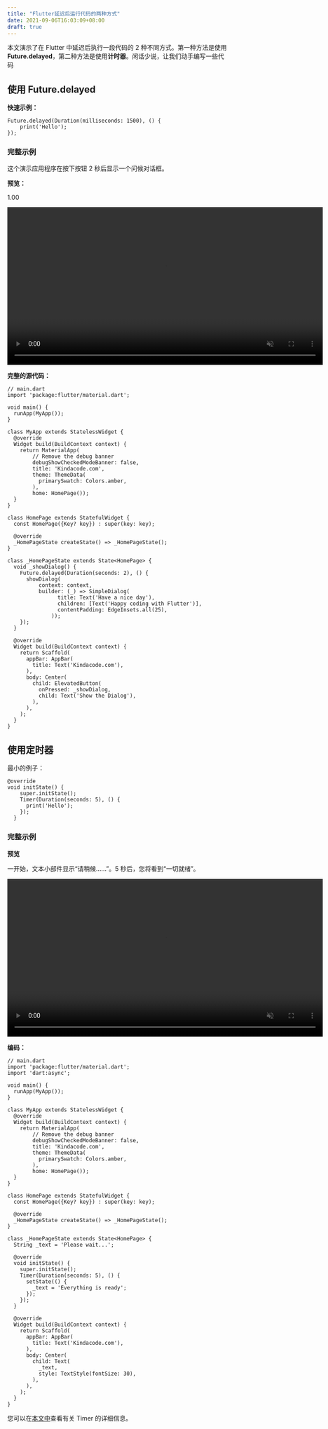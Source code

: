 ```yaml
---
title: "Flutter延迟后运行代码的两种方式"
date: 2021-09-06T16:03:09+08:00
draft: true
---
```


本文演示了在 Flutter 中延迟后执行一段代码的 2 种不同方式。第一种方法是使用**Future.delayed**，第二种方法是使用**计时器**。闲话少说，让我们动手编写一些代码

## 使用 Future.delayed

**快速示例：**

```
Future.delayed(Duration(milliseconds: 1500), () {
    print('Hello');
});
```

### **完整示例**

这个演示应用程序在按下按钮 2 秒后显示一个问候对话框。

**预览：**

1.00

<video class="" autoplay="" controls="" loop="" muted="" data-lazy-type="video" data-src="https://www.kindacode.com/wp-content/uploads/2021/08/Flutter-Future.delayed.mp4" playsinline="" src="https://www.kindacode.com/wp-content/uploads/2021/08/Flutter-Future.delayed.mp4" __idm_id__="771976193" style="margin: 0px; padding: 0px; box-sizing: border-box; width: 720px;"></video>

**完整的源代码：**

```
// main.dart
import 'package:flutter/material.dart';

void main() {
  runApp(MyApp());
}

class MyApp extends StatelessWidget {
  @override
  Widget build(BuildContext context) {
    return MaterialApp(
        // Remove the debug banner
        debugShowCheckedModeBanner: false,
        title: 'Kindacode.com',
        theme: ThemeData(
          primarySwatch: Colors.amber,
        ),
        home: HomePage());
  }
}

class HomePage extends StatefulWidget {
  const HomePage({Key? key}) : super(key: key);

  @override
  _HomePageState createState() => _HomePageState();
}

class _HomePageState extends State<HomePage> {
  void _showDialog() {
    Future.delayed(Duration(seconds: 2), () {
      showDialog(
          context: context,
          builder: (_) => SimpleDialog(
                title: Text('Have a nice day'),
                children: [Text('Happy coding with Flutter')],
                contentPadding: EdgeInsets.all(25),
              ));
    });
  }

  @override
  Widget build(BuildContext context) {
    return Scaffold(
      appBar: AppBar(
        title: Text('Kindacode.com'),
      ),
      body: Center(
        child: ElevatedButton(
          onPressed: _showDialog,
          child: Text('Show the Dialog'),
        ),
      ),
    );
  }
}
```

## 使用定时器

最小的例子：

```
@override
void initState() {
    super.initState();
    Timer(Duration(seconds: 5), () {
      print('Hello');
    });
  }
```

### 完整示例

**预览**

一开始，文本小部件显示“请稍候……”。5 秒后，您将看到“一切就绪”。



<video class="" autoplay="" controls="" loop="" muted="" data-lazy-type="video" data-src="https://www.kindacode.com/wp-content/uploads/2021/08/Flutter-dealy-2.mp4" playsinline="" src="https://www.kindacode.com/wp-content/uploads/2021/08/Flutter-dealy-2.mp4" __idm_id__="771976194" style="margin: 0px; padding: 0px; box-sizing: border-box; width: 720px;"></video>



**编码：**

```
// main.dart
import 'package:flutter/material.dart';
import 'dart:async';

void main() {
  runApp(MyApp());
}

class MyApp extends StatelessWidget {
  @override
  Widget build(BuildContext context) {
    return MaterialApp(
        // Remove the debug banner
        debugShowCheckedModeBanner: false,
        title: 'Kindacode.com',
        theme: ThemeData(
          primarySwatch: Colors.amber,
        ),
        home: HomePage());
  }
}

class HomePage extends StatefulWidget {
  const HomePage({Key? key}) : super(key: key);

  @override
  _HomePageState createState() => _HomePageState();
}

class _HomePageState extends State<HomePage> {
  String _text = 'Please wait...';

  @override
  void initState() {
    super.initState();
    Timer(Duration(seconds: 5), () {
      setState(() {
        _text = 'Everything is ready';
      });
    });
  }

  @override
  Widget build(BuildContext context) {
    return Scaffold(
      appBar: AppBar(
        title: Text('Kindacode.com'),
      ),
      body: Center(
        child: Text(
          _text,
          style: TextStyle(fontSize: 30),
        ),
      ),
    );
  }
}
```

您可以在[本文中](https://www.kindacode.com/article/flutter-timer/)查看有关 Timer 的详细信息。
